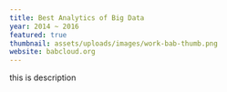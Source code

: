 ```yaml
---
title: Best Analytics of Big Data
year: 2014 ~ 2016
featured: true
thumbnail: assets/uploads/images/work-bab-thumb.png
website: babcloud.org
---
```

this is description
